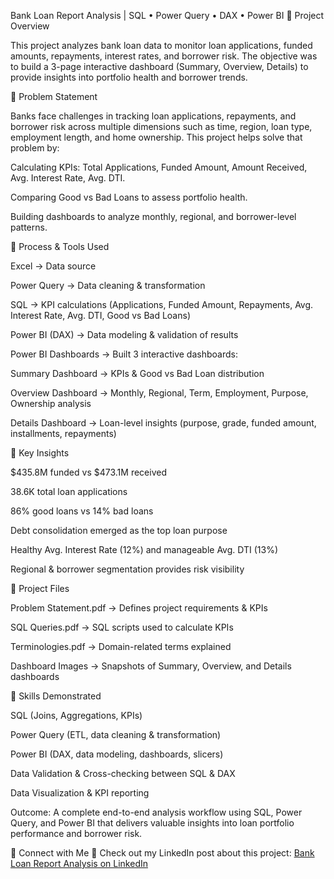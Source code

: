  Bank Loan Report Analysis | SQL • Power Query • DAX • Power BI
🔹 Project Overview

This project analyzes bank loan data to monitor loan applications, funded amounts, repayments, interest rates, and borrower risk.
The objective was to build a 3-page interactive dashboard (Summary, Overview, Details) to provide insights into portfolio health and borrower trends.

🔹 Problem Statement

Banks face challenges in tracking loan applications, repayments, and borrower risk across multiple dimensions such as time, region, loan type, employment length, and home ownership.
This project helps solve that problem by:

Calculating KPIs: Total Applications, Funded Amount, Amount Received, Avg. Interest Rate, Avg. DTI.

Comparing Good vs Bad Loans to assess portfolio health.

Building dashboards to analyze monthly, regional, and borrower-level patterns.

🔹 Process & Tools Used

Excel → Data source

Power Query → Data cleaning & transformation

SQL → KPI calculations (Applications, Funded Amount, Repayments, Avg. Interest Rate, Avg. DTI, Good vs Bad Loans)

Power BI (DAX) → Data modeling & validation of results

Power BI Dashboards → Built 3 interactive dashboards:

Summary Dashboard → KPIs & Good vs Bad Loan distribution

Overview Dashboard → Monthly, Regional, Term, Employment, Purpose, Ownership analysis

Details Dashboard → Loan-level insights (purpose, grade, funded amount, installments, repayments)

🔹 Key Insights

$435.8M funded vs $473.1M received

38.6K total loan applications

86% good loans vs 14% bad loans

Debt consolidation emerged as the top loan purpose

Healthy Avg. Interest Rate (12%) and manageable Avg. DTI (13%)

Regional & borrower segmentation provides risk visibility

🔹 Project Files

Problem Statement.pdf → Defines project requirements & KPIs

SQL Queries.pdf → SQL scripts used to calculate KPIs

Terminologies.pdf → Domain-related terms explained

Dashboard Images → Snapshots of Summary, Overview, and Details dashboards

🔹 Skills Demonstrated

SQL (Joins, Aggregations, KPIs)

Power Query (ETL, data cleaning & transformation)

Power BI (DAX, data modeling, dashboards, slicers)

Data Validation & Cross-checking between SQL & DAX

Data Visualization & KPI reporting

Outcome: A complete end-to-end analysis workflow using SQL, Power Query, and Power BI that delivers valuable insights into loan portfolio performance and borrower risk.

🔗 Connect with Me
📌 Check out my LinkedIn post about this project: [Bank Loan Report Analysis on LinkedIn](https://www.linkedin.com/posts/harshada-desai-789624298_sql-powerbi-dax-activity-7363463858461511680-abdG?utm_source=share&utm_medium=member_desktop&rcm=ACoAAEf-yVkBiEVX83fIoO-6DYttS_RqzHZhyww)
